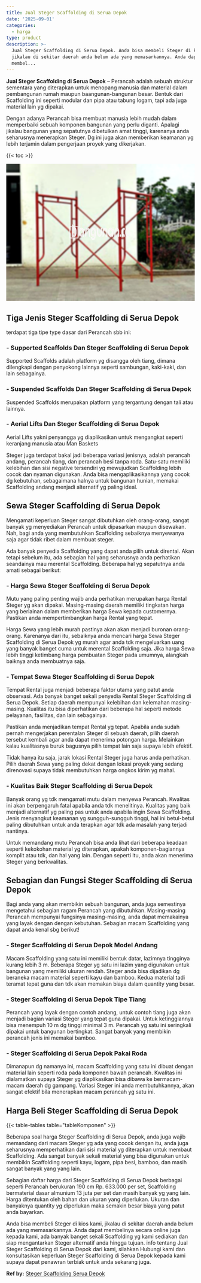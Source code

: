 ```yaml
---
title: Jual Steger Scaffolding di Serua Depok
date: '2025-09-01'
categories:
  - harga
type: product
description: >-
  Jual Steger Scaffolding di Serua Depok. Anda bisa membeli Steger di kios kami,
  jikalau di sekitar daerah anda belum ada yang memasarkannya. Anda dapat
  membel...
---
```


**Jual Steger Scaffolding di Serua Depok** – Perancah adalah sebuah struktur sementara yang diterapkan untuk menopang manusia dan material dalam pembangunan rumah maupun baangunan-bangunan besar. Bentuk dari Scaffolding ini seperti modular dan pipa atau tabung logam, tapi ada juga material lain yg dipakai.

Dengan adanya Perancah bisa membuat manusia lebih mudah dalam memperbaiki sebuah komponen bangunan yang perlu diganti. Apalagi jikalau bangunan yang sepatutnya dibetulkan amat tinggi, karenanya anda seharusnya menerapkan Steger. Dg ini juga akan memberikan keamanan yg lebih terjamin dalam pengerjaan proyek yang dikerjakan.

{{< toc >}}

![Jual Steger Scaffolding di Serua Depok](/images/sewa-scaffolding-steger-27.png)

## Tiga Jenis Steger Scaffolding di Serua Depok

terdapat tiga tipe type dasar dari Perancah sbb ini:

### \- Supported Scaffolds Dan Steger Scaffolding di Serua Depok

Supported Scaffolds adalah platform yg disangga oleh tiang, dimana dilengkapi dengan penyokong lainnya seperti sambungan, kaki-kaki, dan lain sebagainya.

### \- Suspended Scaffolds Dan Steger Scaffolding di Serua Depok

Suspended Scaffolds merupakan platform yang tergantung dengan tali atau lainnya.

### \- Aerial Lifts Dan Steger Scaffolding di Serua Depok

Aerial Lifts yakni penyangga yg diaplikasikan untuk mengangkat seperti keranjang manusia atau Man Baskets

Steger juga terdapat bakal jadi beberapa variasi jenisnya, adalah perancah andang, perancah tiang, dan perancah besi tanpa roda. Satu-satu memiliki kelebihan dan sisi negative tersendiri yg mewujudkan Scaffolding lebih cocok dan nyaman digunakan. Anda bisa mengaplikasikannya yang cocok dg kebutuhan, sebagaimana halnya untuk bangunan hunian, memakai Scaffolding andang menjadi alternatif yg paling ideal.

## Sewa Steger Scaffolding di Serua Depok

Mengamati keperluan Steger sangat dibutuhkan oleh orang-orang, sangat banyak yg menyediakan Perancah untuk dipasarkan maupun disewakan. Nah, bagi anda yang membutuhkan Scaffolding sebaiknya menyewanya saja agar tidak ribet dalam membuat steger.

Ada banyak penyedia Scaffolding yang dapat anda pilih untuk dirental. Akan tetapi sebelum itu, ada sebagian hal yang seharusnya anda perhatikan seandainya mau merental Scaffolding. Beberapa hal yg sepatutnya anda amati sebagai berikut:

### \- Harga Sewa Steger Scaffolding di Serua Depok

Mutu yang paling penting wajib anda perhatikan merupakan harga Rental Steger yg akan dipakai. Masing-masing daerah memiliki tingkatan harga yang berlainan dalam memberikan harga Sewa kepada customernya. Pastikan anda mempertimbangkan harga Rental yang tepat.

Harga Sewa yang lebih murah pastinya akan akan menjadi buronan orang-orang. Karenanya dari itu, sebaiknya anda mencari harga Sewa Steger Scaffolding di Serua Depok yg murah agar anda tdk mengeluarkan uang yang banyak banget cuma untuk merental Scaffolding saja. Jika harga Sewa lebih tinggi ketimbang harga pembuatan Steger pada umumnya, alangkah baiknya anda membuatnya saja.

### \- Tempat Sewa Steger Scaffolding di Serua Depok

Tempat Rental juga menjadi beberapa faktor utama yang patut anda observasi. Ada banyak banget sekali penyedia Rental Steger Scaffolding di Serua Depok. Setiap daerah mempunyai kelebihan dan kelemahan masing-masing. Kualitas itu bisa diperhatikan dari beberapa hal seperti metode pelayanan, fasilitas, dan lain sebagainya.

Pastikan anda menjadikan tempat Rental yg tepat. Apabila anda sudah pernah mengerjakan perentalan Steger di sebuah daerah, pilih daerah tersebut kembali agar anda dapat menerima potongan harga. Melainkan kalau kualitasnya buruk bagusnya pilih tempat lain saja supaya lebih efektif.

Tidak hanya itu saja, jarak lokasi Rental Steger juga harus anda perhatikan. Pilih daerah Sewa yang paling dekat dengan lokasi proyek yang sedang direnovasi supaya tidak membutuhkan harga ongkos kirim yg mahal.

### \- Kualitas Baik Steger Scaffolding di Serua Depok

Banyak orang yg tdk mengamati mutu dalam menyewa Perancah. Kwalitas ini akan berpengaruh fatal apabila anda tdk menelitinya. Kualitas yang baik menjadi alternatif yg paling pas untuk anda apabila ingin Sewa Scaffolding. Jenis menyangkut keamanan yg sungguh-sungguh tinggi, hal ini betul-betul paling dibutuhkan untuk anda terapkan agar tdk ada masalah yang terjadi nantinya.

Untuk memandang mutu Perancah bisa anda lihat dari beberapa keadaan seperti kekokohan material yg diterapkan, apakah komponen-bagiannya komplit atau tdk, dan hal yang lain. Dengan seperti itu, anda akan menerima Steger yang berkwalitas.

## Sebagian dan Fungsi Steger Scaffolding di Serua Depok

Bagi anda yang akan membikin sebuah bangunan, anda juga semestinya mengetahui sebagian ragam Perancah yang dibutuhkan. Masing-masing Perancah mempunyai fungsinya masing-masing, anda dapat memakainya yang layak dengan dengan kebutuhan. Sebagian macam Scaffolding yang dapat anda kenal sbg berikut!

### \- Steger Scaffolding di Serua Depok Model Andang

Macam Scaffolding yang satu ini memiliki bentuk datar, lazimnya tingginya kurang lebih 3 m. Beberapa Steger yg satu ini lazim yang digunakan untuk bangunan yang memiliki ukuran rendah. Steger anda bisa dijadikan dg beraneka macam material seperti kayu dan bamboo. Kedua material tadi teramat tepat guna dan tdk akan memakan biaya dalam quantity yang besar.

### \- Steger Scaffolding di Serua Depok Tipe Tiang

Perancah yang layak dengan contoh andang, untuk contoh tiang juga akan menjadi bagian variasi Steger yang tepat guna dipakai. Untuk ketinggiannya bisa menempuh 10 m dg tinggi minimal 3 m. Perancah yg satu ini seringkali dipakai untuk bangunan bertingkat. Sangat banyak yang membikin perancah jenis ini memakai bamboo.

### \- Steger Scaffolding di Serua Depok Pakai Roda

Dimanapun dg namanya ini, macam Scaffolding yang satu ini dibuat dengan material lain seperti roda pada komponen bawah perancah. Kwalitas ini dialamatkan supaya Steger yg diaplikasikan bisa dibawa ke bermacam-macam daerah dg gampang. Variasi Steger ini anda membutuhkannya, akan sangat efektif bila menerapkan macam perancah yg satu ini.

## Harga Beli Steger Scaffolding di Serua Depok

{{< table-tables table="tableKomponen" >}}

Beberapa soal harga Steger Scaffolding di Serua Depok, anda juga wajib memandang dari macam Steger yg ada yang cocok dengan itu, anda juga seharusnya memperhatikan dari sisi material yg diterapkan untuk membaut Scaffolding. Ada sangat banyak sekali material yang bisa digunakan untuk membikin Scaffolding seperti kayu, logam, pipa besi, bamboo, dan masih sangat banyak yang yang lain.

Sebagian daftar harga dari Steger Scaffolding di Serua Depok berbagai seperti Perancah berukuran 190 cm Rp. 633.000 per set, Scaffolding bermaterial dasar almunium 13 juta per set dan masih banyak yg yang lain. Harga ditentukan oleh bahan dan ukuran yang diperlukan. Ukuran dan banyaknya quantity yg diperlukan maka semakin besar biaya yang patut anda bayarkan.

Anda bisa membeli Steger di kios kami, jikalau di sekitar daerah anda belum ada yang memasarkannya. Anda dapat membelinya secara online juga kepada kami, ada banyak banget sekali Scaffolding yg kami sediakan dan siap mengantarkan Steger alternatif anda hingga tujuan. info tentang Jual Steger Scaffolding di Serua Depok dari kami, silahkan Hubungi kami dan konsultasikan keperluan Steger Scaffolding di Serua Depok kepada kami supaya dapat penawran terbiak untuk anda sekarang juga.

**Ref by:** [Steger Scaffolding Serua Depok](https://id.wikipedia.org/wiki/Steger)
